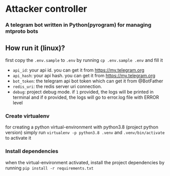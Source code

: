 # Attacker controller

### A telegram bot written in Python(pyrogram) for managing mtproto bots

## How run it (linux)?

first copy the `.env.sample` to `.env` by running `cp .env.sample .env` and fill it

- `api_id`: your api id. you can get it from https://my.telegram.org
- `api_hash`: your api hash. you can get it from https://my.telegram.org
- `bot_token`: the telegram api bot token which can get it from @BotFather
- `redis_uri`: the redis server uri connection.
- `debug`: project debug mode. if `1` provided, the logs will be printed in terminal and if `0` provided, the logs will go to error.log file with ERROR level

### Create virtualenv

for creating a python virtual-environment with python3.8 (project python version) simply run `virtualenv -p python3.8 .venv`
and `.venv/bin/activate` to activate it

### Install dependencies

when the virtual-environment activated, install the project dependencies by running `pip install -r requirements.txt`

